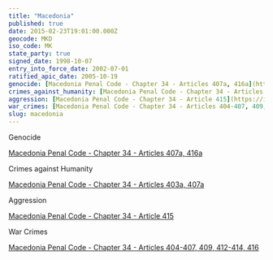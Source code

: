 ```yaml
---
title: "Macedonia"
published: true
date: 2015-02-23T19:01:00.000Z
geocode: MKD
iso_code: MK
state_party: true
signed_date: 1998-10-07
entry_into_force_date: 2002-07-01
ratified_apic_date: 2005-10-19
genocide: [Macedonia Penal Code - Chapter 34 - Articles 407a, 416a](https://iccdb.hrlc.net/data/doc/384/keyword/46/)
crimes_against_humanity: [Macedonia Penal Code - Chapter 34 - Articles 403a, 407a](https://iccdb.hrlc.net/data/doc/384/keyword/13/)
aggression: [Macedonia Penal Code - Chapter 34 - Article 415](https://iccdb.hrlc.net/data/doc/384/keyword/1/)
war_crimes: [Macedonia Penal Code - Chapter 34 - Articles 404-407, 409, 412-414, 416](https://iccdb.hrlc.net/data/doc/384/keyword/145/)
slug: macedonia
---
```

Genocide

[Macedonia Penal Code - Chapter 34 - Articles 407a, 416a](https://iccdb.hrlc.net/data/doc/384/keyword/46/)

Crimes against Humanity

[Macedonia Penal Code - Chapter 34 - Articles 403a, 407a](https://iccdb.hrlc.net/data/doc/384/keyword/13/)

Aggression

[Macedonia Penal Code - Chapter 34 - Article 415](https://iccdb.hrlc.net/data/doc/384/keyword/1/)

War Crimes

[Macedonia Penal Code - Chapter 34 - Articles 404-407, 409, 412-414, 416](https://iccdb.hrlc.net/data/doc/384/keyword/145/)

